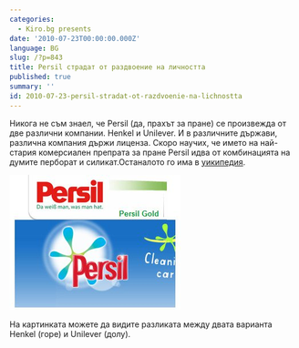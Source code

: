 ```yaml
---
categories:
  - Kiro.bg presents
date: '2010-07-23T00:00:00.000Z'
language: BG
slug: /?p=843
title: Persil страдат от раздвоение на личността
published: true
summary: ''
id: 2010-07-23-persil-stradat-ot-razdvoenie-na-lichnostta
---
```


Никога не съм знаел, че Persil (да, прахът за пране) се произвежда от две различни компании. Henkel и Unilever. И в различните държави, различна компания държи лиценза. Скоро научих, че името на най-стария комерсиален препрата за пране Persil идва от комбинацията на думите перборат и силикат.Останалото го има в [уикипедия](http://en.wikipedia.org/wiki/Persil).

![](https://raw.githubusercontent.com/kirilchristov/blog_images/main/2010/07/persil.jpg)

 На картинката можете да видите разликата между двата варианта Henkel (горе) и Unilever (долу).
